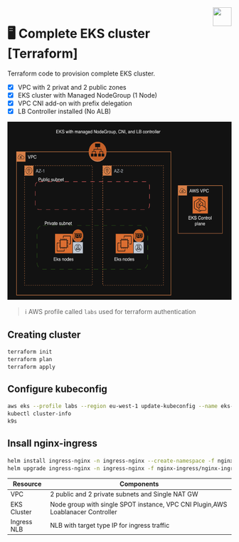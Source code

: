 <img src="https://avatars.githubusercontent.com/u/20859413?v=4" style="float:right;width:42px;height:42px;">

# :desktop_computer: Complete EKS cluster [Terraform]

 Terraform code to provision complete EKS cluster.  

- [x] VPC with 2  privat and 2 public zones
- [x] EKS cluster with Managed NodeGroup (1 Node)
- [x] VPC CNI add-on with prefix delegation
- [x] LB Controller installed (No ALB)

<img src="img/eks-design.png" width="600" height="400">



> :information_source: AWS profile called `labs` used for terraform authentication

## Creating cluster
```bash
terraform init
terraform plan
terraform apply
```

## Configure kubeconfig
```bash
aws eks --profile labs --region eu-west-1 update-kubeconfig --name eks-demo
kubectl cluster-info
k9s
```

## Insall nginx-ingress

```bash
helm install ingress-nginx -n ingress-nginx --create-namespace -f nginx-ingress/nginx-ingress-values.yaml ingress-nginx/ingress-nginx
helm upgrade ingress-nginx -n ingress-nginx -f nginx-ingress/nginx-ingress-values.yaml ingress-nginx/ingress-nginx

```

|Resource|Components|
|--------------------------|--------------------------|
|VPC| 2 public and 2 private subnets and Single NAT GW|
|EKS Cluster|Node group with single SPOT instance, VPC CNI Plugin,AWS Loablanacer Controller |
| Ingress NLB| NLB with target type IP for ingress traffic |


